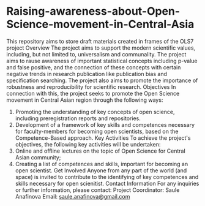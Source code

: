 # Raising-awareness-about-Open-Science-movement-in-Central-Asia
This repository aims to store draft materials created in frames of the OLS7 project
Overview
The project aims to support the modern scientific values, including, but not limited to, universalism and communality. The project aims to rause awareness of important statistical concepts including p-value and false positive, and the connection of these concepts with certain negative trends in research publication like publication bias and specification searching. The project also aims to promote the importance of robustness and reproducibility for scientific research. 
Objectives
In connection with this, the project seeks to promote the Open Science movement in Central Asian region through the following ways:
1.	Promoting the understanding of key concepts of open science, including preregistration reports and repositories. 
2.	Development of a framework of key skills and competences necessary for faculty-members for becoming open scientists, based on the Competence-Based approach. 
Key Activities
To achieve the project's objectives, the following key activities will be undertaken:
1.	Online and offline lectures on the topic of Open Science for Central Asian community; 
2.	Creating a list of competences and skills, important for becoming an open scientist. 
Get Involved
Anyone from any part of the world (and space) is invited to contribute to the identifying of key competences and skills necessary for open scienitist. 
Contact Information
For any inquiries or further information, please contact:
Project Coordinator: Saule Anafinova Email: saule.anafinova@gmail.com  

